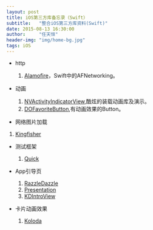 ```yaml
---
layout: post
title: iOS第三方库备忘录（Swift）
subtitle:   "整合iOS第三方库资料(Swift)"
date: 2015-08-13 16:30:00
author:     "任天恒"
header-img: "img/home-bg.jpg"
tags: iOS
---
```

*	http
	1.	[Alamofire](https://github.com/Alamofire/Alamofire)，Swift中的AFNetworking。

* 动画
  1.  [NVActivityIndicatorView](https://github.com/ninjaprox/NVActivityIndicatorView),酷炫的装载动画库及演示。
  2.  [DOFavoriteButton](https://github.com/okmr-d/DOFavoriteButton),有动画效果的Button。

*	网络图片加载
  1.  [Kingfisher](https://github.com/onevcat/Kingfisher)  

* 测试框架
	1.	[Quick](https://github.com/Quick/Quick)

*	App引导页
	1.	[RazzleDazzle](https://github.com/IFTTT/RazzleDazzle)
	2.	[Presentation](https://github.com/hyperoslo/Presentation)
	3.	[KDIntroView](https://github.com/likedan/KDIntroView)

*	卡片动画效果
	1.	[Koloda](https://github.com/Yalantis/Koloda)
